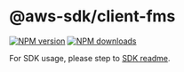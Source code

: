 # @aws-sdk/client-fms

[![NPM version](https://img.shields.io/npm/v/@aws-sdk/client-fms/rc.svg)](https://www.npmjs.com/package/@aws-sdk/client-fms)
[![NPM downloads](https://img.shields.io/npm/dm/@aws-sdk/client-fms.svg)](https://www.npmjs.com/package/@aws-sdk/client-fms)

For SDK usage, please step to [SDK readme](https://github.com/aws/aws-sdk-js-v3).
